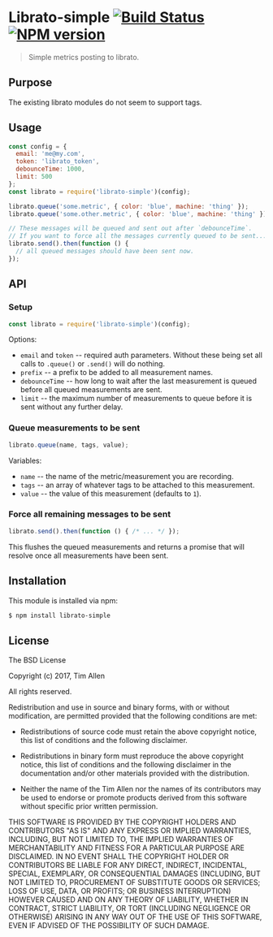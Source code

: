 # Librato-simple [![Build Status](https://secure.travis-ci.org/noblesamurai/librato-simple.png?branch=master)](http://travis-ci.org/noblesamurai/librato-simple) [![NPM version](https://badge-me.herokuapp.com/api/npm/librato-simple.png)](http://badges.enytc.com/for/npm/librato-simple)

> Simple metrics posting to librato.

## Purpose
The existing librato modules do not seem to support tags.

## Usage

```js
const config = {
  email: 'me@my.com',
  token: 'librato_token',
  debounceTime: 1000,
  limit: 500
};
const librato = require('librato-simple')(config);

librato.queue('some.metric', { color: 'blue', machine: 'thing' });
librato.queue('some.other.metric', { color: 'blue', machine: 'thing' });

// These messages will be queued and sent out after `debounceTime`.
// If you want to force all the messages currently queued to be sent...
librato.send().then(function () {
  // all queued messages should have been sent now.
});
```

## API

### Setup

```js
const librato = require('librato-simple')(config);
```

Options:
* `email` and `token` -- required auth parameters. Without these being set all
  calls to `.queue()` or `.send()` will do nothing.
* `prefix` -- a prefix to be added to all measurement names.
* `debounceTime` -- how long to wait after the last measurement is queued
  before all queued measurements are sent.
* `limit` -- the maximum number of measurements to queue before it is sent
  without any further delay.

### Queue measurements to be sent

```js
librato.queue(name, tags, value);
```

Variables:
* `name` -- the name of the metric/measurement you are recording.
* `tags` -- an array of whatever tags to be attached to this measurement.
* `value` -- the value of this measurement (defaults to `1`).

### Force all remaining messages to be sent

```js
librato.send().then(function () { /* ... */ });
```

This flushes the queued measurements and returns a promise that will resolve
once all measurements have been sent.

## Installation

This module is installed via npm:

``` bash
$ npm install librato-simple
```
## License

The BSD License

Copyright (c) 2017, Tim Allen

All rights reserved.

Redistribution and use in source and binary forms, with or without modification,
are permitted provided that the following conditions are met:

* Redistributions of source code must retain the above copyright notice, this
  list of conditions and the following disclaimer.

* Redistributions in binary form must reproduce the above copyright notice, this
  list of conditions and the following disclaimer in the documentation and/or
  other materials provided with the distribution.

* Neither the name of the Tim Allen nor the names of its
  contributors may be used to endorse or promote products derived from
  this software without specific prior written permission.

THIS SOFTWARE IS PROVIDED BY THE COPYRIGHT HOLDERS AND CONTRIBUTORS "AS IS" AND
ANY EXPRESS OR IMPLIED WARRANTIES, INCLUDING, BUT NOT LIMITED TO, THE IMPLIED
WARRANTIES OF MERCHANTABILITY AND FITNESS FOR A PARTICULAR PURPOSE ARE
DISCLAIMED. IN NO EVENT SHALL THE COPYRIGHT HOLDER OR CONTRIBUTORS BE LIABLE FOR
ANY DIRECT, INDIRECT, INCIDENTAL, SPECIAL, EXEMPLARY, OR CONSEQUENTIAL DAMAGES
(INCLUDING, BUT NOT LIMITED TO, PROCUREMENT OF SUBSTITUTE GOODS OR SERVICES;
LOSS OF USE, DATA, OR PROFITS; OR BUSINESS INTERRUPTION) HOWEVER CAUSED AND ON
ANY THEORY OF LIABILITY, WHETHER IN CONTRACT, STRICT LIABILITY, OR TORT
(INCLUDING NEGLIGENCE OR OTHERWISE) ARISING IN ANY WAY OUT OF THE USE OF THIS
SOFTWARE, EVEN IF ADVISED OF THE POSSIBILITY OF SUCH DAMAGE.

